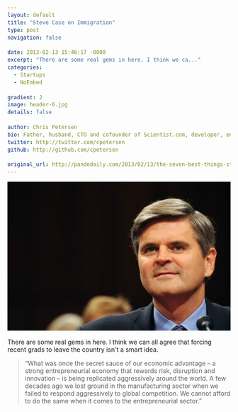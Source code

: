 ```yaml
---
layout: default
title: "Steve Case on Immigration"
type: post
navigation: false

date: 2013-02-13 15:46:17 -0800
excerpt: "There are some real gems in here. I think we ca..."
categories:
  - Startups
  - NoEmbed

gradient: 2
image: header-6.jpg
details: false

author: Chris Petersen
bio: Father, husband, CTO and cofounder of Scientist.com, developer, entrepreneur and technologist.
twitter: http://twitter.com/cpetersen
github: http://github.com/cpetersen

original_url: http://pandodaily.com/2013/02/13/the-seven-best-things-steve-case-said-today-to-the-senate-committee-on-immigration/
---
```





 ![2514641584_84cf3b8a89_o.jpeg](/assets/import/6b179bfadcfe982d3bc7a5dccdd555b3.jpg) 

 There are some real gems in here. I think we can all agree that forcing recent grads to leave the country isn't a smart idea.

 > “What was once the secret sauce of our economic advantage – a strong entrepreneurial economy that rewards risk, disruption and innovation – is being replicated aggressively around the world. A few decades ago we lost ground in the manufacturing sector when we failed to respond aggressively to global competition. We cannot afford to do the same when it comes to the entrepreneurial sector.”
